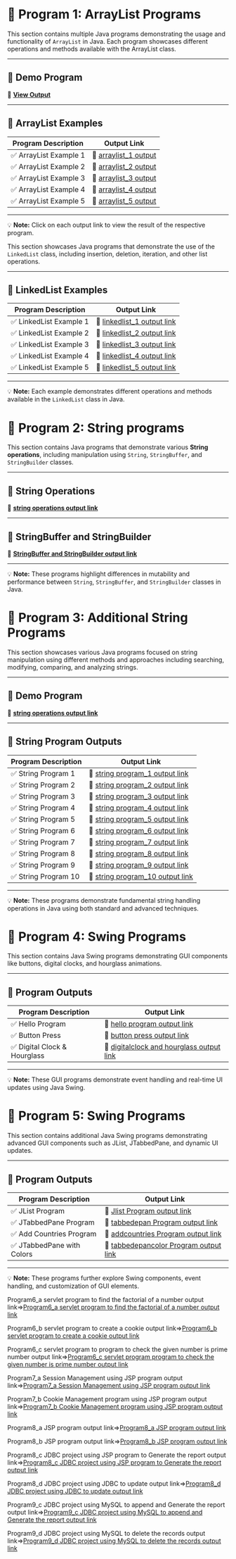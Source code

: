 # 📌 Program 1: ArrayList Programs

This section contains multiple Java programs demonstrating the usage and functionality of `ArrayList` in Java. Each program showcases different operations and methods available with the ArrayList class.

---

## 🔸 Demo Program

🔗 **[View Output](https://github.com/poojaK853/JavaPrograms/blob/main/Arraylist/demop_1.png)**

---

## 🔹 ArrayList Examples

| Program Description | Output Link |
|---------------------|-------------|
| ✅ ArrayList Example 1 | 🔗 [arraylist_1 output](https://github.com/poojaK853/JavaPrograms/blob/main/Arraylist/p1_a1.png) |
| ✅ ArrayList Example 2 | 🔗 [arraylist_2 output](https://github.com/poojaK853/JavaPrograms/blob/main/Arraylist/p1_a2.png) |
| ✅ ArrayList Example 3 | 🔗 [arraylist_3 output](https://github.com/poojaK853/JavaPrograms/blob/main/Arraylist/p1_a3.png) |
| ✅ ArrayList Example 4 | 🔗 [arraylist_4 output](https://github.com/poojaK853/JavaPrograms/blob/main/Arraylist/p1_a4.png) |
| ✅ ArrayList Example 5 | 🔗 [arraylist_5 output](https://github.com/poojaK853/JavaPrograms/blob/main/Arraylist/p1_a5.png) |

---

💡 **Note:** Click on each output link to view the result of the respective program.

This section showcases Java programs that demonstrate the use of the `LinkedList` class, including insertion, deletion, iteration, and other list operations.

---

## 🔹 LinkedList Examples

| Program Description       | Output Link |
|---------------------------|-------------|
| ✅ LinkedList Example 1    | 🔗 [linkedlist_1 output link](https://github.com/poojaK853/JavaPrograms/blob/main/Linkedlist/p1_b1.png) |
| ✅ LinkedList Example 2    | 🔗 [linkedlist_2 output link](https://github.com/poojaK853/JavaPrograms/blob/main/Linkedlist/p1_b2.png) |
| ✅ LinkedList Example 3    | 🔗 [linkedlist_3 output link](https://github.com/poojaK853/JavaPrograms/blob/main/Linkedlist/p1_b3.png) |
| ✅ LinkedList Example 4    | 🔗 [linkedlist_4 output link](https://github.com/poojaK853/JavaPrograms/blob/main/Linkedlist/p1_b4.png) |
| ✅ LinkedList Example 5    | 🔗 [linkedlist_5 output link](https://github.com/poojaK853/JavaPrograms/blob/main/Linkedlist/p1_b5.png) |

---

💡 **Note:** Each example demonstrates different operations and methods available in the `LinkedList` class in Java.




# 📌 Program 2: String programs

This section contains Java programs that demonstrate various **String operations**, including manipulation using `String`, `StringBuffer`, and `StringBuilder` classes.

---

## 🔸 String Operations

🔗 **[string operations output link](https://github.com/poojaK853/JavaPrograms/blob/main/String/p2_a.png)**

---

## 🔹 StringBuffer and StringBuilder

🔗 **[StringBuffer and StringBuilder output link](https://github.com/poojaK853/JavaPrograms/blob/main/String/p2_b.png)**

---

💡 **Note:** These programs highlight differences in mutability and performance between `String`, `StringBuffer`, and `StringBuilder` classes in Java.



# 📌 Program 3: Additional String Programs

This section showcases various Java programs focused on string manipulation using different methods and approaches including searching, modifying, comparing, and analyzing strings.

---

## 🔸 Demo Program

🔗 **[string operations output link](https://github.com/poojaK853/JavaPrograms/blob/main/Stringoperations/demop_1.png)**

---

## 🔹 String Program Outputs

| Program Description        | Output Link |
|----------------------------|-------------|
| ✅ String Program 1         | 🔗 [string program_1 output link](https://github.com/poojaK853/JavaPrograms/blob/main/Stringoperations/p3_a1.png) |
| ✅ String Program 2         | 🔗 [string program_2 output link](https://github.com/poojaK853/JavaPrograms/blob/main/Stringoperations/p3_a2.png) |
| ✅ String Program 3         | 🔗 [string program_3 output link](https://github.com/poojaK853/JavaPrograms/blob/main/Stringoperations/p3_a3.png) |
| ✅ String Program 4         | 🔗 [string program_4 output link](https://github.com/poojaK853/JavaPrograms/blob/main/Stringoperations/p3_a4.png) |
| ✅ String Program 5         | 🔗 [string program_5 output link](https://github.com/poojaK853/JavaPrograms/blob/main/Stringoperations/p3_a5.png) |
| ✅ String Program 6         | 🔗 [string program_6 output link](https://github.com/poojaK853/JavaPrograms/blob/main/Stringoperations/p3_b1.png) |
| ✅ String Program 7         | 🔗 [string program_7 output link](https://github.com/poojaK853/JavaPrograms/blob/main/Stringoperations/p3_b2.png) |
| ✅ String Program 8         | 🔗 [string program_8 output link](https://github.com/poojaK853/JavaPrograms/blob/main/Stringoperations/p3_b3.png) |
| ✅ String Program 9         | 🔗 [string program_9 output link](https://github.com/poojaK853/JavaPrograms/blob/main/Stringoperations/p3_b4.png) |
| ✅ String Program 10        | 🔗 [string program_10 output link](https://github.com/poojaK853/JavaPrograms/blob/main/Stringoperations/p3_b5.png) |

---

💡 **Note:** These programs demonstrate fundamental string handling operations in Java using both standard and advanced techniques.



# 📌 Program 4: Swing Programs

This section contains Java Swing programs demonstrating GUI components like buttons, digital clocks, and hourglass animations.

---

## 🔹 Program Outputs

| Program Description          | Output Link |
|------------------------------|-------------|
| ✅ Hello Program              | 🔗 [hello program output link](https://github.com/poojaK853/JavaPrograms/blob/main/Swing%20programs/p4_a.png) |
| ✅ Button Press               | 🔗 [button press output link](https://github.com/poojaK853/JavaPrograms/blob/main/Swing%20programs/p4_b.png) |
| ✅ Digital Clock & Hourglass  | 🔗 [digitalclock and hourglass output link](https://github.com/poojaK853/JavaPrograms/blob/main/Swing%20programs/p4_c.jpg) |

---

💡 **Note:** These GUI programs demonstrate event handling and real-time UI updates using Java Swing.


# 📌 Program 5: Swing Programs

This section contains additional Java Swing programs demonstrating advanced GUI components such as JList, JTabbedPane, and dynamic UI updates.

---

## 🔹 Program Outputs

| Program Description         | Output Link |
|-----------------------------|-------------|
| ✅ JList Program             | 🔗 [Jlist Program output link](https://github.com/poojaK853/JavaPrograms/blob/main/Swing%20programs/p5_a.png) |
| ✅ JTabbedPane Program       | 🔗 [tabbedepan Program output link](https://github.com/poojaK853/JavaPrograms/blob/main/Swing%20programs/p5_b.png) |
| ✅ Add Countries Program     | 🔗 [addcountries Program output link](https://github.com/poojaK853/JavaPrograms/blob/main/Swing%20programs/p5_c.png) |
| ✅ JTabbedPane with Colors   | 🔗 [tabbedepancolor Program output link](https://github.com/poojaK853/JavaPrograms/blob/main/Swing%20programs/p5_d.png) |

---

💡 **Note:** These programs further explore Swing components, event handling, and customization of GUI elements.


Program6_a servlet program to find the factorial of a number output link=>[Program6_a servlet program to find the factorial of a number output link](https://github.com/poojaK853/JavaPrograms/blob/main/p6_a.jpg)

Program6_b servlet program to create a cookie output link=>[Program6_b servlet program to create a cookie output link](https://github.com/poojaK853/JavaPrograms/blob/main/p6_b.jpg)

Program6_c servlet program to program to check the given number is prime number output link=>[Program6_c servlet program program to check the given number is prime number output link](https://github.com/poojaK853/JavaPrograms/blob/main/p6_c.jpg)

Program7_a Session Management using JSP program output link=>[Program7_a Session Management using JSP program output link](https://github.com/poojaK853/JavaPrograms/blob/main/JSP%20programs/JSPprogram_1/p7_a..jpg)

Program7_b Cookie Management program using JSP program output link=>[Program7_b Cookie Management program using JSP program output link](https://github.com/poojaK853/JavaPrograms/blob/main/JSP%20programs/JSPprogram_2/p7_b.jpg)

Program8_a JSP program output link=>[Program8_a JSP program output link](https://github.com/poojaK853/JavaPrograms/blob/main/p8_a.jpg)

Program8_b JSP program output link=>[Program8_b JSP program output link](https://github.com/poojaK853/JavaPrograms/blob/main/p8_b.jpg)

Program8_c JDBC project using JSP program to Generate the report output link=>[Program8_c JDBC project using JSP program to Generate the report output link](https://github.com/poojaK853/JavaPrograms/blob/main/p8_c.png)

Program8_d JDBC project using JDBC to update output link=>[Program8_d JDBC project using JDBC to update output link](https://github.com/poojaK853/JavaPrograms/blob/main/p8_d.jpg)

Program9_c JDBC project using MySQL to append and Generate
the report output link=>[Program9_c JDBC project using MySQL to append and Generate
the report output link](https://github.com/poojaK853/JavaPrograms/blob/main/p9_c.jpg)

Program9_d JDBC project using MySQL to delete the records output link=>[Program9_d JDBC project using MySQL to delete the records output link](https://github.com/poojaK853/JavaPrograms/blob/main/p9_d.png)




















